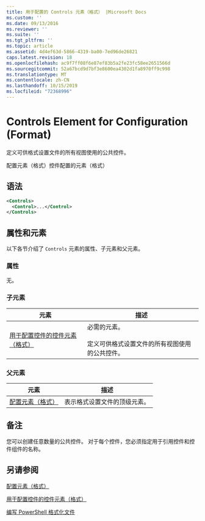 ```yaml
---
title: 用于配置的 Controls 元素（格式） |Microsoft Docs
ms.custom: ''
ms.date: 09/13/2016
ms.reviewer: ''
ms.suite: ''
ms.tgt_pltfrm: ''
ms.topic: article
ms.assetid: 4d4ef63d-5866-4319-ba00-7ed96de26821
caps.latest.revision: 18
ms.openlocfilehash: ac9f7ff08f6e87ef83b5a2fe23fc58ee2651566d
ms.sourcegitcommit: 52a67bcd9d7bf3e8600ea4302d1fa8970ff9c998
ms.translationtype: MT
ms.contentlocale: zh-CN
ms.lasthandoff: 10/15/2019
ms.locfileid: "72368996"
---
```

# <a name="controls-element-for-configuration-format"></a>Controls Element for Configuration (Format)

定义可供格式设置文件的所有视图使用的公共控件。

配置元素（格式）控件配置的元素（格式）

## <a name="syntax"></a>语法

```xml
<Controls>
  <Control>...</Control>
</Controls>
```

## <a name="attributes-and-elements"></a>属性和元素

以下各节介绍了 `Controls` 元素的属性、子元素和父元素。

### <a name="attributes"></a>属性

无。

### <a name="child-elements"></a>子元素

|元素|描述|
|-------------|-----------------|
|[用于配置控件的控件元素（格式）](./control-element-for-controls-for-configuration-format.md)|必需的元素。<br /><br /> 定义可供格式设置文件的所有视图使用的公共控件。|

### <a name="parent-elements"></a>父元素

|元素|描述|
|-------------|-----------------|
|[配置元素（格式）](./configuration-element-format.md)|表示格式设置文件的顶级元素。|

## <a name="remarks"></a>备注

您可以创建任意数量的公共控件。 对于每个控件，您必须指定用于引用控件和控件组件的名称。

## <a name="see-also"></a>另请参阅

[配置元素（格式）](./configuration-element-format.md)

[用于配置控件的控件元素（格式）](./control-element-for-controls-for-configuration-format.md)

[编写 PowerShell 格式化文件](./writing-a-powershell-formatting-file.md)
